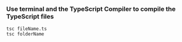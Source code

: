 ### Use terminal and the TypeScript Compiler to compile the TypeScript files
```
tsc fileName.ts
tsc folderName
``` 